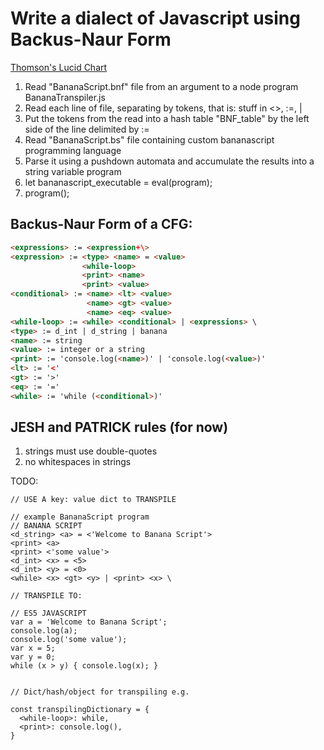 # Write a dialect of Javascript using Backus-Naur Form 
[Thomson's Lucid Chart](https://www.lucidchart.com/documents/edit/c7e701b5-f2f4-4c20-ab8b-4fea175c5cf5/0?shared=true&)


1. Read "BananaScript.bnf" file from an argument to a node program BananaTranspiler.js
2. Read each line of file, separating by tokens, that is: stuff in <>, :=, |
3. Put the tokens from the read into a hash table "BNF_table" by the left side of the line delimited by :=
4. Read "BananaScript.bs" file containing custom bananascript programming language
5. Parse it using a pushdown automata and accumulate the results into a string variable program
6. let bananascript_executable = eval(program);
7. program();

## Backus-Naur Form of a CFG:
```html
<expressions> := <expression+\>
<expression> := <type> <name> = <value>
                <while-loop>
                <print> <name>
                <print> <value>
<conditional> := <name> <lt> <value>
                 <name> <gt> <value>
                 <name> <eq> <value>
<while-loop> := <while> <conditional> | <expressions> \
<type> := d_int | d_string | banana
<name> := string
<value> := integer or a string 
<print> := 'console.log(<name>)' | 'console.log(<value>)'
<lt> := '<'
<gt> := '>'
<eq> := '='
<while> := 'while (<conditional>)'
```
## JESH and PATRICK rules (for now)
1. strings must use double-quotes
2. no whitespaces in strings

TODO:
```
// USE A key: value dict to TRANSPILE

// example BananaScript program
// BANANA SCRIPT
<d_string> <a> = <'Welcome to Banana Script'>
<print> <a>
<print> <'some value'>
<d_int> <x> = <5>
<d_int> <y> = <0>
<while> <x> <gt> <y> | <print> <x> \

// TRANSPILE TO:

// ES5 JAVASCRIPT
var a = 'Welcome to Banana Script';
console.log(a);
console.log('some value');
var x = 5;
var y = 0;
while (x > y) { console.log(x); }


// Dict/hash/object for transpiling e.g.

const transpilingDictionary = {
  <while-loop>: while,
  <print>: console.log(),
}
```

